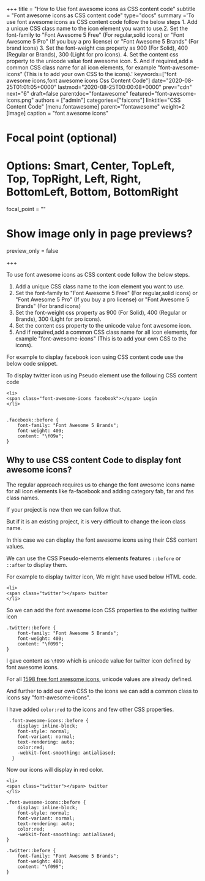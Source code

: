 +++
title = "How to Use font awesome icons as CSS content code"
subtitle = "Font awesome icons as CSS content code"
type="docs"
summary ='To use font awesome icons as CSS content code follow the below steps 1. Add a unique CSS class name to the icon element you want to use.2. Set the font-family to "Font Awesome 5 Free" (For regular,solid icons) or "Font Awesome 5 Pro" (If you buy a pro license) or "Font Awesome 5 Brands" (For brand icons) 3. Set the font-weight css property as 900 (For Solid), 400 (Regular or Brands), 300 (Light for pro icons). 4. Set the content css property to the unicode value font awesome icon. 5. And if required,add a common CSS class name for all icon elements, for example "font-awesome-icons" (This is to add your own CSS to the icons).'
keywords=["font awesome icons,font awesome icons Css Content Code"]
date="2020-08-25T01:01:05+0000"
lastmod="2020-08-25T00:00:08+0000"
prev="cdn"
next="6"
draft=false
parentdoc="fontawesome"
featured="font-awesome-icons.png"
authors = ["admin"]
categories=["faicons"]
linktitle="CSS Content Code"
[menu.fontawesome]
parent="fontawesome"
weight=2
[image]
  caption = "font awesome icons"

  # Focal point (optional)
  # Options: Smart, Center, TopLeft, Top, TopRight, Left, Right, BottomLeft, Bottom, BottomRight
  focal_point = ""

  # Show image only in page previews?
  preview_only = false

+++

To use font awesome icons as CSS content code follow the below steps.

1. Add a unique CSS class name to the icon element you want to use.
2. Set the font-family to "Font Awesome 5 Free" (For regular,solid icons) or "Font Awesome 5 Pro" (If you buy a pro license) or "Font Awesome 5 Brands" (For brand icons)
3. Set the font-weight css property as 900 (For Solid), 400 (Regular or Brands), 300 (Light for pro icons).
4. Set the content css property to the unicode value font awesome icon.
5. And if required,add a common CSS class name for all icon elements, for example "font-awesome-icons" (This is to add your own CSS to the icons).

For example to display facebook icon using CSS content code use the below code snippet.

To display twitter icon using Pseudo element use the following CSS content code

```
<li>
<span class="font-awesome-icons facebook"></span> Login
</li>


.facebook::before {
    font-family: "Font Awesome 5 Brands"; 
	font-weight: 400;
	content: "\f09a";
}

```

## Why to use CSS content Code to display font awesome icons?

The regular approach requires us to change the font awesome icons name for all icon elements like fa-facebook and adding category fab, far and fas class names.

If your project is new then we can follow that. 

But if it is an existing project, it is very difficult to change the icon class name.

In this case we can display the font awesome icons using their CSS content values.

We can use the CSS Pseudo-elements elements features `::before` or `::after` to display them.

For example to display twitter icon, We might have used below HTML code.

```
<li>
<span class="twitter"></span> twitter
</li>

``` 

So we can add the font awesome icon CSS properties to the existing twitter icon

```
.twitter::before {
    font-family: "Font Awesome 5 Brands"; 
	font-weight: 400;
	content: "\f099";
}
```

I gave content as `\f099` which is unicode value for twitter icon defined by font awesome icons.

For all [1598 free font awesome icons](https://www.angularjswiki.com/fontawesome/), unicode values are already defined.

And further to add our own CSS to the icons we can add a common class to icons say "font-awesome-icons".

I have added `color:red` to the icons and few other CSS properties.

```
 .font-awesome-icons::before {
    display: inline-block;
    font-style: normal;
    font-variant: normal;
    text-rendering: auto;
    color:red;
    -webkit-font-smoothing: antialiased;
  }
```
Now our icons will display in red color.

```
<li>
<span class="twitter"></span> twitter
</li>

.font-awesome-icons::before {
    display: inline-block;
    font-style: normal;
    font-variant: normal;
    text-rendering: auto;
    color:red;
    -webkit-font-smoothing: antialiased;
}

.twitter::before {
    font-family: "Font Awesome 5 Brands"; 
	font-weight: 400;
	content: "\f099";
}
```




